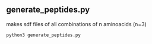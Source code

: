 ## generate_peptides.py

makes sdf files of all combinations of n aminoacids (n=3)

``` bash
python3 generate_peptides.py
```

